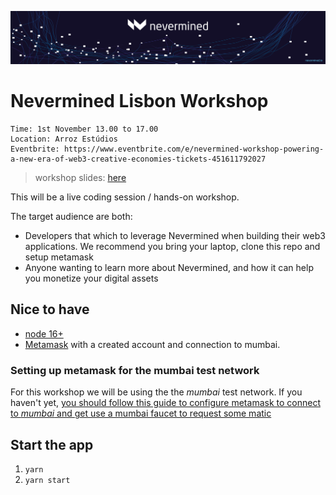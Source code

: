 [![banner](https://raw.githubusercontent.com/nevermined-io/assets/main/images/logo/banner_logo.png)](https://nevermined.io)

# Nevermined Lisbon Workshop

```
Time: 1st November 13.00 to 17.00
Location: Arroz Estúdios
Eventbrite: https://www.eventbrite.com/e/nevermined-workshop-powering-a-new-era-of-web3-creative-economies-tickets-451611792027
```

> workshop slides: [here](./resources/slides.pdf)


This will be a live coding session / hands-on workshop.

The target audience are both:
- Developers that which to leverage Nevermined when building their web3 applications. We recommend you bring your laptop, clone this repo and setup metamask
- Anyone wanting to learn more about Nevermined, and how it can help you monetize your digital assets

## Nice to have

- [node 16+](https://nodejs.org/en/)
- [Metamask](https://metamask.io/) with a created account and connection to mumbai.

### Setting up metamask for the mumbai test network

For this workshop we will be using the the _mumbai_ test network.
If you haven't yet, [you should follow this guide to configure metamask to connect to _mumbai_ and get use a mumbai faucet to request some matic](https://medium.com/stakingbits/how-to-connect-polygon-mumbai-testnet-to-metamask-fc3487a3871f)


## Start the app

1. `yarn`
2. `yarn start`